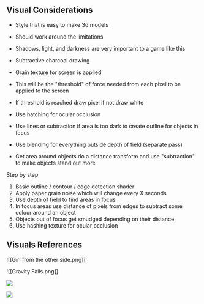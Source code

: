 ## Visual Considerations

- Style that is easy to make 3d models
- Should work around the limitations
- Shadows, light, and darkness are very important to a game like this

- Subtractive charcoal drawing
- Grain texture for screen is applied
- This will be the "threshold" of force needed from each pixel to be applied to the screen
- If threshold is reached draw pixel if not draw white
- Use hatching for ocular occlusion
- Use lines or subtraction if area is too dark to create outline for objects in focus
- Use blending for everything outside depth of field (separate pass)
- Get area around objects do a distance transform and use "subtraction" to make objects stand out more

Step by step

1. Basic outline / contour / edge detection shader
2. Apply paper grain noise which will change every X seconds
3. Use depth of field to find areas in focus
4. In focus areas use distance of pixels from edges to subtract some colour around an object
5. Objects out of focus get smudged depending on their distance 
6. Use hashing texture for ocular occlusion

## Visuals References

![[Girl from the other side.png]]

![[Gravity Falls.png]] 

![](https://lh3.googleusercontent.com/VvrScGTth28C1h0XwVngwxjYj2D6aUnlmAPaydFA4u5lQz83JBm49Pn-pnthMPIsk4Rg2X67oacaAeHehAxG-CmhRh_4uH_W-CTB3XTjJQRvbzv0SQCjIVZEdmvftcT2ey1Tmo59Pzwvs3J6v_Jcgs8)

![](https://lh6.googleusercontent.com/GnI2DbWJ5LQ1G302KSIyIANYOo7nTn2uJwyIicCZzazUROkaJPwITdcIfuQe4OtpCsbE97eOekK7bkQweWDq4XxOAhRgKMnZXD5mgcK-pu3sHjFIw-OYdzOkO5mKchxVStcxFfUyODQ2l3iC25lLYCY)
